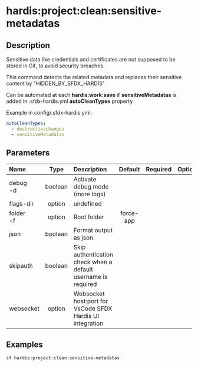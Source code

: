 <!-- This file has been generated with command 'sf hardis:doc:plugin:generate'. Please do not update it manually or it may be overwritten -->
# hardis:project:clean:sensitive-metadatas

## Description

Sensitive data like credentials and certificates are not supposed to be stored in Git, to avoid security breaches.

This command detects the related metadata and replaces their sensitive content by "HIDDEN_BY_SFDX_HARDIS"

Can be automated at each **hardis:work:save** if **sensitiveMetadatas** is added in .sfdx-hardis.yml **autoCleanTypes** property  

Example in config/.sfdx-hardis.yml:

```yaml
autoCleanTypes:
  - destructivechanges
  - sensitiveMetadatas
```


## Parameters

| Name          |  Type   | Description                                                   |  Default  | Required | Options |
|:--------------|:-------:|:--------------------------------------------------------------|:---------:|:--------:|:-------:|
| debug<br/>-d  | boolean | Activate debug mode (more logs)                               |           |          |         |
| flags-dir     | option  | undefined                                                     |           |          |         |
| folder<br/>-f | option  | Root folder                                                   | force-app |          |         |
| json          | boolean | Format output as json.                                        |           |          |         |
| skipauth      | boolean | Skip authentication check when a default username is required |           |          |         |
| websocket     | option  | Websocket host:port for VsCode SFDX Hardis UI integration     |           |          |         |

## Examples

```shell
sf hardis:project:clean:sensitive-metadatas
```


